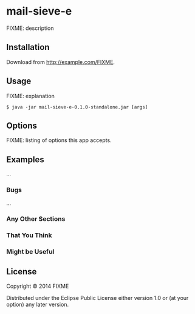 # mail-sieve-e

FIXME: description

## Installation

Download from http://example.com/FIXME.

## Usage

FIXME: explanation

    $ java -jar mail-sieve-e-0.1.0-standalone.jar [args]

## Options

FIXME: listing of options this app accepts.

## Examples

...

### Bugs

...

### Any Other Sections
### That You Think
### Might be Useful

## License

Copyright © 2014 FIXME

Distributed under the Eclipse Public License either version 1.0 or (at
your option) any later version.
